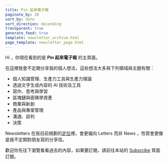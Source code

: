 ```yaml
---
title: Pin 起來電子報
paginate_by: 20
sort_by: date
sort_direction: decending
transparent: true
generate_feed: true
template: newsletter_archive.html
page_template: newsletter_page.html
---
```


Hi ，你現在看到的是 **Pin 起來電子報** 的主頁面。

在這裡我會不定期分享我的個人想法，這些想法大多與下列領域與主題有關：

- 個人知識管理、生產力工具與生產力理論
- 透過文字生成內容的 AI 技術及工具
- 寫作、思考與學習
- 區塊鏈與密碼學資產
- 商業與新創
- 產品與專案管理
- 溝通、談判
- 決策

Newsletters 在我目前規劃的[定位](https://pinchlime.com/newsletters/repositioning-pinchlime-empowered-by-chatgpt-once-again/)裡，會更偏向 Letters 而非 News ，性質會更像是我不定期對朋友寫的分享信。

歡迎你先往下瀏覽看看過去的內容，如果要訂閱，請前往本站的 [Subsrcibe](/subscribe) 頁面訂閱。